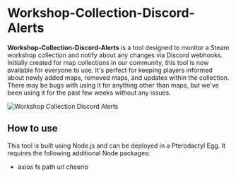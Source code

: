 # Workshop-Collection-Discord-Alerts

**Workshop-Collection-Discord-Alerts** is a tool designed to monitor a Steam workshop collection and notify about any changes via Discord webhooks. Initially created for map collections in our community, this tool is now available for everyone to use. It's perfect for keeping players informed about newly added maps, removed maps, and updates within the collection. There may be bugs with using it for anything other than maps, but we've been using it for the past few weeks without any issues.

![Workshop Collection Discord Alerts](https://i.imgur.com/xDKAVqi.png)

## How to use
This tool is built using Node.js and can be deployed in a Pterodactyl Egg. It requires the following additional Node packages:
- axios fs path url cheerio
